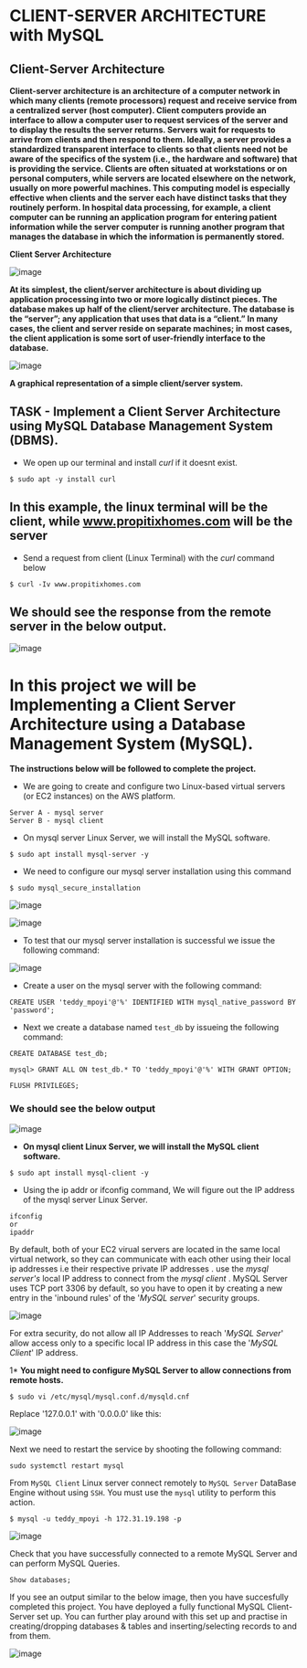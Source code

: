 # CLIENT-SERVER ARCHITECTURE with MySQL

## Client-Server Architecture

**Client-server architecture is an architecture of a computer network in which many clients (remote processors) request and receive service from a centralized server (host computer). Client computers provide an interface to allow a computer user to request services of the server and to display the results the server returns. Servers wait for requests to arrive from clients and then respond to them. Ideally, a server provides a standardized transparent interface to clients so that clients need not be aware of the specifics of the system (i.e., the hardware and software) that is providing the service. Clients are often situated at workstations or on personal computers, while servers are located elsewhere on the network, usually on more powerful machines. This computing model is especially effective when clients and the server each have distinct tasks that they routinely perform. In hospital data processing, for example, a client computer can be running an application program for entering patient information while the server computer is running another program that manages the database in which the information is permanently stored.**

**Client Server Architecture**

![image](https://user-images.githubusercontent.com/85270361/133891630-fe8bffb2-64bf-4e3a-8fa6-86ac0d0a9d20.png)


**At its simplest, the client/server architecture is about dividing up application processing into two or more logically distinct pieces. The database makes up half of the client/server architecture. The database is the “server”; any application that uses that data is a “client.” In many cases, the client and server reside on separate machines; in most cases, the client application is some sort of user-friendly interface to the database.**

![image](https://user-images.githubusercontent.com/85270361/133891791-09de575c-232e-4aa0-a07b-b80c9de989eb.png)

**A graphical representation of a simple client/server system.**

## TASK - Implement a Client Server Architecture using MySQL Database Management System (DBMS).

* We open up our terminal and install *curl* if it doesnt exist.

```
$ sudo apt -y install curl
```

## In this example, the linux terminal will be the client, while www.propitixhomes.com will be the server

* Send a request from client (Linux Terminal) with the *curl* command below


```
$ curl -Iv www.propitixhomes.com
```

## We should see the response from the remote server in the below output.

![image](https://github.com/Teddy-Mpoyi/Teddy-DevOps-Projects/assets/103863428/b3245d25-1807-40a9-b270-d8f164caa21d)

# In this project we will be Implementing a Client Server Architecture using a Database Management System (MySQL).

**The instructions below will be followed to complete the project.**

* We are going to create and configure two Linux-based virtual servers (or EC2 instances) on the AWS platform.

```
Server A - mysql server
Server B - mysql client
```

* On mysql server Linux Server, we will install the MySQL software.

```
$ sudo apt install mysql-server -y
```

* We need to configure our mysql server installation using this command

```
$ sudo mysql_secure_installation
```


![image](https://github.com/Teddy-Mpoyi/Teddy-DevOps-Projects/assets/103863428/c211bbc3-3326-4b30-b5bd-1e18d27d5b72)


![image](https://github.com/Teddy-Mpoyi/Teddy-DevOps-Projects/assets/103863428/521c5202-204a-4ff8-ac6d-8a9cdfee471c)


* To test that our mysql server installation is successful we issue the following command:


![image](https://github.com/Teddy-Mpoyi/Teddy-DevOps-Projects/assets/103863428/84a5f2f8-befa-4ce4-9906-811829e7e071)



* Create a user on the mysql server with the following command:

```
CREATE USER 'teddy_mpoyi'@'%' IDENTIFIED WITH mysql_native_password BY 'password';
```

* Next we create a database named `test_db` by issueing the following command:

```
CREATE DATABASE test_db;
```
```
mysql> GRANT ALL ON test_db.* TO 'teddy_mpoyi'@'%' WITH GRANT OPTION;
```
```
FLUSH PRIVILEGES;
```

### **We should see the below output**


![image](https://github.com/Teddy-Mpoyi/Teddy-DevOps-Projects/assets/103863428/f0a50764-1a53-43b2-abdd-1387d3f30563)


* **On mysql client Linux Server, we will install the MySQL client software.**

```
$ sudo apt install mysql-client -y
```

* Using the ip addr or ifconfig command, We will figure out the IP address of the mysql server Linux Server.

```
ifconfig
or
ipaddr
```

By default, both of your EC2 virual servers are located in the same local virtual network, so they can communicate with each other using their local ip addresses i.e their respective private IP addresses .
use the *mysql server's* local IP address to connect from the *mysql client* . MySQL Server uses TCP port 3306 by default, so you have to open it by creating a new entry in the 'inbound rules' of the '*MySQL server*' security groups.


![image](https://github.com/Teddy-Mpoyi/Teddy-DevOps-Projects/assets/103863428/25fb43a6-cd0a-4079-90ea-93b5e359061b)


For extra security, do not allow all IP Addresses to reach '*MySQL Server*' allow access only to a specific local IP address in this case the '*MySQL Client*' IP address.

1* **You might need to configure MySQL Server to allow connections from remote hosts.**


```
$ sudo vi /etc/mysql/mysql.conf.d/mysqld.cnf
```

Replace '127.0.0.1' with '0.0.0.0' like this:

![image](https://github.com/Teddy-Mpoyi/Teddy-DevOps-Projects/assets/103863428/2521d2a7-ba17-4241-aff8-a02baf611e7a)

Next we need to restart the service by shooting the following command:
```
sudo systemctl restart mysql
```
From `MySQL Client` Linux server connect remotely to `MySQL Server` DataBase Engine without using `SSH`. You must use the `mysql` utility to perform this action.  


```
$ mysql -u teddy_mpoyi -h 172.31.19.198 -p
```

![image](https://github.com/Teddy-Mpoyi/Teddy-DevOps-Projects/assets/103863428/bc61ca2b-6d98-403a-a56a-8622ed6533ee)

Check that you have successfully connected to a remote MySQL Server and can perform MySQL Queries.

```
Show databases;
```
If you see an output similar to the below image, then you have succesfully completed this project. You have deployed a fully functional MySQL Client-Server set up. You can further play around with this set up and practise in creating/dropping databases & tables and inserting/selecting records to and from them.

![image](https://github.com/Teddy-Mpoyi/Teddy-DevOps-Projects/assets/103863428/6b8ce965-d172-43ce-aaa8-6a82ff72ea7f)


